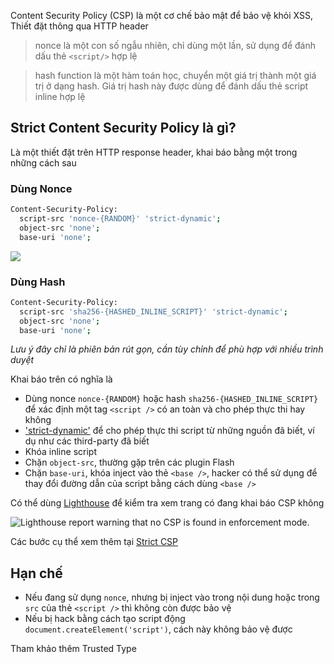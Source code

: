 Content Security Policy (CSP) là một cơ chế bảo mật để bảo vệ khỏi XSS, Thiết đặt thông qua HTTP header

> nonce là một con số ngẫu nhiên, chỉ dùng một lần, sử dụng để đánh dấu thẻ `<script/>` hợp lệ

> hash function là một hàm toán học, chuyển một giá trị thành một giá trị ở dạng hash. Giá trị hash này được dùng để đánh dấu thẻ script inline hợp lệ

## Strict Content Security Policy là gì?

Là một thiết đặt trên HTTP response header, khai báo bằng một trong những cách sau

### Dùng Nonce

```bash
Content-Security-Policy:
  script-src 'nonce-{RANDOM}' 'strict-dynamic';
  object-src 'none';
  base-uri 'none';
```

![](https://web-dev.imgix.net/image/vgdbNJBYHma2o62ZqYmcnkq3j0o1/er4BaGCJzBwDaESFKfZd.jpg?auto=format&w=964)

### Dùng Hash

```bash
Content-Security-Policy:
  script-src 'sha256-{HASHED_INLINE_SCRIPT}' 'strict-dynamic';
  object-src 'none';
  base-uri 'none';
```

*Lưu ý đây chỉ là phiên bản rút gọn, cần tùy chỉnh để phù hợp với nhiều trình duyệt*

Khai báo trên có nghĩa là

- Dùng nonce `nonce-{RANDOM}` hoặc hash `sha256-{HASHED_INLINE_SCRIPT}` để xác định một tag `<script />` có an toàn và cho phép thực thi hay không
- ['strict-dynamic'](https://www.w3.org/TR/CSP3/#strict-dynamic-usage) để cho phép thực thi script từ những nguồn đã biết, ví dụ như các third-party đã biết
- Khóa inline script
- Chặn `object-src`, thường gặp trên các plugin Flash
- Chặn `base-uri`, khóa inject vào thẻ `<base />`, hacker có thể sử dụng để thay đổi đường dẫn của script bằng cách dùng `<base />`

Có thể dùng [Lighthouse](https://developers.google.com/web/tools/lighthouse) để kiểm tra xem trang có đang khai báo CSP không

![Lighthouse report warning that no CSP is found in enforcement mode.](https://web-dev.imgix.net/image/9B7J9oWjgsWbuE84mmxDaY37Wpw2/42a4iEEKsD4T3yU47vNQ.png?auto=format)

Các bước cụ thể xem thêm tại [Strict CSP](https://web.dev/strict-csp/#adopting-a-strict-csp)

## Hạn chế

- Nếu đang sử dụng `nonce`, nhưng bị inject vào trong nội dung hoặc trong `src` của thẻ `<script />` thì không còn được bảo vệ
- Nếu bị hack bằng cách tạo script động `document.createElement('script')`, cách này không bảo vệ được

Tham khảo thêm Trusted Type
